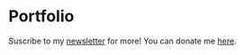 # Portfolio
Suscribe to my [newsletter](matiascarpintini.com/suscribers) for more!
You can donate me [here](paypal.me/MCarpintini).
